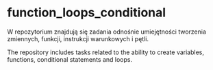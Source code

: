 # function_loops_conditional
W repozytorium znajdują się zadania odnośnie umiejętności tworzenia zmiennych, funkcji, instrukcji warunkowych i pętli. 

The repository includes tasks related to the ability to create variables, functions, conditional statements and loops.
